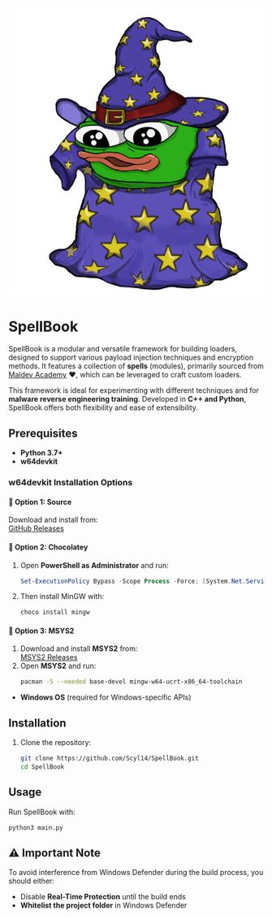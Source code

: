 ![alt text](image.png)

# SpellBook  

SpellBook is a modular and versatile framework for building loaders, designed to support various payload injection techniques and encryption methods. It features a collection of **spells** (modules), primarily sourced from [Maldev Academy](https://maldevacademy.com) ❤️, which can be leveraged to craft custom loaders.  

This framework is ideal for experimenting with different techniques and for **malware reverse engineering training**. Developed in **C++ and Python**, SpellBook offers both flexibility and ease of extensibility.  

## Prerequisites  

- **Python 3.7+**  
- **w64devkit**  

### w64devkit Installation Options  

#### 🔹 Option 1: Source  
Download and install from:  
[GitHub Releases](https://github.com/skeeto/w64devkit/releases)  

#### 🔹 Option 2: Chocolatey  
1. Open **PowerShell as Administrator** and run:  
    ```powershell
    Set-ExecutionPolicy Bypass -Scope Process -Force; [System.Net.ServicePointManager]::SecurityProtocol = [System.Net.ServicePointManager]::SecurityProtocol -bor 3072; iex ((New-Object System.Net.WebClient).DownloadString('https://community.chocolatey.org/install.ps1'))
    ```
2. Then install MinGW with:
    ```sh
    choco install mingw
    ```

#### 🔹 Option 3: MSYS2  
1. Download and install **MSYS2** from:  
   [MSYS2 Releases](https://github.com/msys2/msys2-installer/releases/download/2025-02-21/msys2-x86_64-20250221.exe)  
2. Open **MSYS2** and run:  
    ```sh
    pacman -S --needed base-devel mingw-w64-ucrt-x86_64-toolchain
    ```

- **Windows OS** (required for Windows-specific APIs)  

## Installation  

1. Clone the repository:  
    ```sh
    git clone https://github.com/Scyl14/SpellBook.git
    cd SpellBook
    ```

## Usage  

Run SpellBook with:  
```sh
python3 main.py
```

## ⚠️ Important Note  

To avoid interference from Windows Defender during the build process, you should either:  
- Disable **Real-Time Protection** until the build ends 
- **Whitelist the project folder** in Windows Defender  
